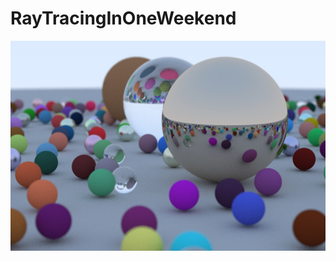 ﻿# RayTracingInOneWeekend

![image](https://raw.githubusercontent.com/dtrajko/RayTracingInOneWeekend/main/screenshots/RayTracingInOneWeekend.jpg)
